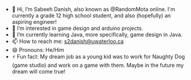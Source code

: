 - 👋 Hi, I’m Sabeeh Danish, also known as @RandomMota online. I'm currently a grade 12 high school student, and also (hopefully) an aspiring engineer! 
- 👀 I’m interested in game design and arduino projects.
- 🌱 I’m currently learning Java, more specifically, game design in Java.
- 📫 How to reach me: s2danish@uwaterloo.ca 
- 😄 Pronouns: He/Him
- ⚡ Fun fact: My dream job as a young kid was to work for Naughty Dog (game studio) and work on a game with them. Maybe in the future my dream will come true!

<!---
RandomMota/RandomMota is a ✨ special ✨ repository because its `README.md` (this file) appears on your GitHub profile.
You can click the Preview link to take a look at your changes.
--->
